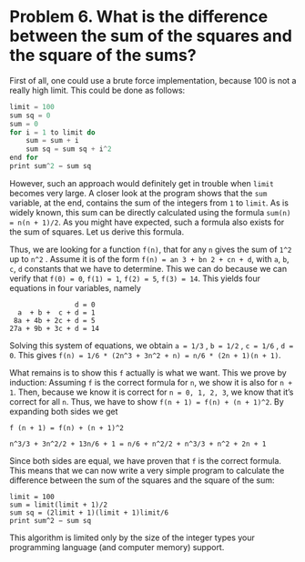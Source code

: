 # Problem 6. What is the difference between the sum of the squares and the square of the sums?

First of all, one could use a brute force implementation, because 100 is not a really high limit. This
could be done as follows:
```javascript
limit = 100
sum sq = 0
sum = 0
for i = 1 to limit do
    sum = sum + i
    sum sq = sum sq + i^2
end for
print sum^2 − sum sq
```
However, such an approach would definitely get in trouble when `limit` becomes very large.
A closer look at the program shows that the `sum` variable, at the end, contains the sum of the
integers from `1` to `limit`. As is widely known, this sum can be directly calculated using the formula
`sum(n) = n(n + 1)/2`. As you might have expected, such a formula also exists for the sum of squares.
Let us derive this formula.

Thus, we are looking for a function `f(n)`, that for any `n` gives the sum of `1^2` up to `n^2` . Assume it is of
the form `f(n) = an 3 + bn 2 + cn + d`, with `a`, `b`, `c`, `d` constants that we have to determine. This we can do
because we can verify that `f(0) = 0`, `f(1) = 1`, `f(2) = 5`, `f(3) = 14`. This yields four equations in four
variables, namely
```
                d = 0
  a  + b +  c + d = 1
 8a + 4b + 2c + d = 5
27a + 9b + 3c + d = 14
```
Solving this system of equations, we obtain `a = 1/3` , `b = 1/2` , `c = 1/6` , `d = 0`. This gives `f(n) = 1/6 * (2n^3 + 3n^2 + n) = n/6 * (2n + 1)(n + 1)`.

What remains is to show this `f` actually is what we want. This we prove by induction: Assuming `f` is the
correct formula for `n`, we show it is also for `n + 1`. Then, because we know it is correct for `n = 0, 1, 2, 3`,
we know that it’s correct for all `n`. Thus, we have to show `f(n + 1) = f(n) + (n + 1)^2`. By expanding
both sides we get

`f (n + 1) = f(n) + (n + 1)^2`

`n^3/3 + 3n^2/2 + 13n/6 + 1 = n/6 + n^2/2 + n^3/3 + n^2 + 2n + 1`

Since both sides are equal, we have proven that `f` is the correct formula. This means that we can now
write a very simple program to calculate the difference between the sum of the squares and the square
of the sum:
```
limit = 100
sum = limit(limit + 1)/2
sum sq = (2limit + 1)(limit + 1)limit/6
print sum^2 − sum sq
```
This algorithm is limited only by the size of the integer types your programming language (and computer
memory) support.